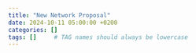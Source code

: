 ```yaml
---
title: "New Network Proposal"
date: 2024-10-11 05:00:00 +0200
categories: []
tags: []     # TAG names should always be lowercase
---
```


<!-- <hr style="height: 5px; background-color: black;"> -->

